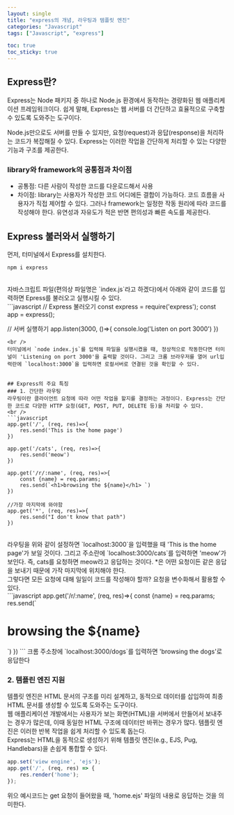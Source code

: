 ```yaml
---
layout: single
title: "express의 개념, 라우팅과 템플릿 엔진"
categories: "Javascript"
tags: ["Javascript", "express"]

toc: true
toc_sticky: true
---
```


## Express란?
Express는 Node 패키지 중 하나로 Node.js 환경에서 동작하는 경량화된 웹 애플리케이션 프레임워크이다. 쉽게 말해, Express는 웹 서버를 더 간단하고 효율적으로 구축할 수 있도록 도와주는 도구이다.

Node.js만으로도 서버를 만들 수 있지만, 요청(request)과 응답(response)을 처리하는 코드가 복잡해질 수 있다. Express는 이러한 작업을 간단하게 처리할 수 있는 다양한 기능과 구조를 제공한다.

### library와 framework의 공통점과 차이점
- 공통점: 다른 사람이 작성한 코드를 다운로드해서 사용
- 차이점: library는 사용자가 작성한 코드 어디에든 결합이 가능하다. 코드 흐름을 사용자가 직접 제어할 수 있다. 그러나 framework는 일정한 작동 원리에 따라 코드를 작성해야 한다. 유연성과 자유도가 적은 반면 편의성과 빠른 속도를 제공한다.

## Express 불러와서 실행하기
먼저, 터미널에서 Express를 설치한다.
<br />
```bash
npm i express
```
<br />
자바스크립트 파일(편의상 파일명은 `index.js`라고 하겠다)에서 아래와 같이 코드를 입력하면 Epress를 불러오고 실행시킬 수 있다.
<br />
```javascript
// Express 불러오기
const express = require('express');
const app = express();

// 서버 실행하기
app.listen(3000, ()=>{
    console.log('Listen on port 3000')
})
```
<br />
터미널에서 `node index.js`를 입력해 파일을 실행시켰을 때, 정상적으로 작동한다면 터미널이 'Listening on port 3000'을 출력할 것이다. 그리고 크롬 브라우저를 열어 url입력란에 `localhost:3000`을 입력하면 로컬서버로 연결된 것을 확인할 수 있다.


## Express의 주요 특징
### 1. 간단한 라우팅
라우팅이란 클라이언트 요청에 따라 어떤 작업을 할지를 결정하는 과정이다. Express는 간단한 코드로 다양한 HTTP 요청(GET, POST, PUT, DELETE 등)을 처리할 수 있다.
<br />
```javascript
app.get('/', (req, res)=>{
    res.send('This is the home page')
})

app.get('/cats', (req, res)=>{
    res.send('meow')
})

app.get('/r/:name', (req, res)=>{
    const {name} = req.params;
    res.send(`<h1>browsing the ${name}</h1> `)
})

//가장 마지막에 와야함
app.get('*', (req, res)=>{
    res.send("I don't know that path")
})
```
<br />
라우팅을 위와 같이 설정하면 `localhost:3000`을 입력했을 때 'This is the home page'가 보일 것이다. 그리고 주소란에 `localhost:3000/cats`를 입력하면 'meow'가 보인다. 즉, cats를 요청하면 meow라고 응답하는 것이다. *은 어떤 요청이든 같은 응답을 보내기 때문에 가작 마지막에 위치해야 한다.

<br />
그렇다면 모든 요청에 대해 일일이 코드를 작성해야 할까? 요청을 변수화해서 활용할 수 있다.
<br />
```javascript
app.get('/r/:name', (req, res)=>{
    const {name} = req.params;
    res.send(`<h1>browsing the ${name}</h1> `)
})
```
크롬 주소창에 `localhost:3000/dogs`를 입력하면 'browsing the dogs'로 응답한다

### 2. 템플린 엔진 지원
템플릿 엔진은 HTML 문서의 구조를 미리 설계하고, 동적으로 데이터를 삽입하여 최종 HTML 문서를 생성할 수 있도록 도와주는 도구이다.
<br />
웹 애플리케이션 개발에서는 사용자가 보는 화면(HTML)을 서버에서 만들어서 보내주는 경우가 많은데, 이때 동일한 HTML 구조에 데이터만 바뀌는 경우가 많다. 템플릿 엔진은 이러한 반복 작업을 쉽게 처리할 수 있도록 돕는다.
<br />
Express는 HTML을 동적으로 생성하기 위해 템플릿 엔진(e.g., EJS, Pug, Handlebars)을 손쉽게 통합할 수 있다.

```javascript
app.set('view engine', 'ejs');
app.get('/', (req, res) => {
    res.render('home');
});
```

위으 예시코드는 get 요청이 들어왔을 때, 'home.ejs' 파일의 내용로 응답하는 것을 의미한다.